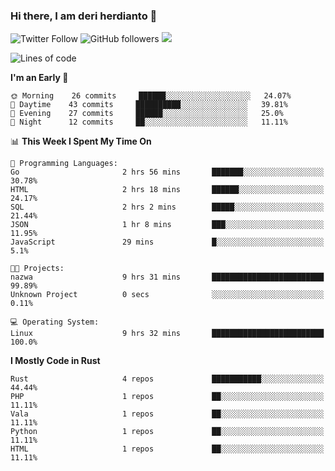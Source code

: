 ### Hi there, I am deri herdianto 👋
![Twitter Follow](https://img.shields.io/twitter/follow/deikatsuo?label=Follow)
![GitHub followers](https://img.shields.io/github/followers/deikatsuo?label=Follow&style=social)
![](https://visitor-badge.glitch.me/badge?page_id=deikatsuo.deikatsuo)

<!--
**deikatsuo/deikatsuo** is a ✨ _special_ ✨ repository because its `README.md` (this file) appears on your GitHub profile.

Here are some ideas to get you started:

- 🔭 I’m currently working on ...
- 🌱 I’m currently learning ...
- 👯 I’m looking to collaborate on ...
- 🤔 I’m looking for help with ...
- 💬 Ask me about ...
- 📫 How to reach me: ...
- 😄 Pronouns: ...
- ⚡ Fun fact: ...
-->

<!--START_SECTION:waka-->
![Lines of code](https://img.shields.io/badge/From%20Hello%20World%20I%27ve%20Written-62682%20lines%20of%20code-blue)

**I'm an Early 🐤** 

```text
🌞 Morning    26 commits     ██████░░░░░░░░░░░░░░░░░░░   24.07% 
🌆 Daytime    43 commits     ██████████░░░░░░░░░░░░░░░   39.81% 
🌃 Evening    27 commits     ██████░░░░░░░░░░░░░░░░░░░   25.0% 
🌙 Night      12 commits     ██░░░░░░░░░░░░░░░░░░░░░░░   11.11%

```


📊 **This Week I Spent My Time On** 

```text
💬 Programming Languages: 
Go                       2 hrs 56 mins       ███████░░░░░░░░░░░░░░░░░░   30.78% 
HTML                     2 hrs 18 mins       ██████░░░░░░░░░░░░░░░░░░░   24.17% 
SQL                      2 hrs 2 mins        █████░░░░░░░░░░░░░░░░░░░░   21.44% 
JSON                     1 hr 8 mins         ███░░░░░░░░░░░░░░░░░░░░░░   11.95% 
JavaScript               29 mins             █░░░░░░░░░░░░░░░░░░░░░░░░   5.1%

🐱‍💻 Projects: 
nazwa                    9 hrs 31 mins       █████████████████████████   99.89% 
Unknown Project          0 secs              ░░░░░░░░░░░░░░░░░░░░░░░░░   0.11%

💻 Operating System: 
Linux                    9 hrs 32 mins       █████████████████████████   100.0%

```

**I Mostly Code in Rust** 

```text
Rust                     4 repos             ███████████░░░░░░░░░░░░░░   44.44% 
PHP                      1 repos             ██░░░░░░░░░░░░░░░░░░░░░░░   11.11% 
Vala                     1 repos             ██░░░░░░░░░░░░░░░░░░░░░░░   11.11% 
Python                   1 repos             ██░░░░░░░░░░░░░░░░░░░░░░░   11.11% 
HTML                     1 repos             ██░░░░░░░░░░░░░░░░░░░░░░░   11.11%

```



<!--END_SECTION:waka-->
